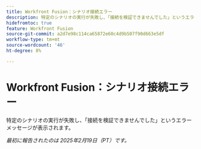 ```yaml
---
title: Workfront Fusion：シナリオ接続エラー
description: 特定のシナリオの実行が失敗し、「接続を検証できませんでした」というエラーメッセージが表示されます。
hidefromtoc: true
feature: Workfront Fusion
source-git-commit: a2d7e98c114ca65872e60c4d9b507f90d663e5df
workflow-type: tm+mt
source-wordcount: '46'
ht-degree: 8%

---
```


# Workfront Fusion：シナリオ接続エラー

特定のシナリオの実行が失敗し、「接続を検証できませんでした」というエラーメッセージが表示されます。

_最初に報告されたのは 2025年2月19日（PT）です。_
